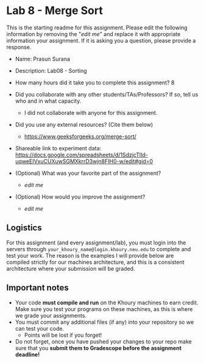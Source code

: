 # Lab 8 - Merge Sort

This is the starting readme for this assignment.  Please edit the following information by removing the "*edit me*" and replace it with appropriate information your assignment. If it is asking you a question, please provide a response.

- Name: Prasun Surana

- Description: Lab08 - Sorting

- How many hours did it take you to complete this assignment? 8

- Did you collaborate with any other students/TAs/Professors? If so, tell us who and in what capacity.
  - I did not collaborate with anyone for this assignment. 

- Did you use any external resources? (Cite them below)
  - https://www.geeksforgeeks.org/merge-sort/

- Shareable link to experiment data: https://docs.google.com/spreadsheets/d/1SdzjcTlId-uqweEIVxuCUXuwSGMXkrrD3wjn8FIH0-w/edit#gid=0

- (Optional) What was your favorite part of the assignment? 

  - *edit me*

- (Optional) How would you improve the assignment? 
  - *edit me*

## Logistics

For this assignment (and every assignment/lab), you must login into the servers through `your_khoury_name@login.khoury.neu.edu` to complete and test your work. The reason is the examples I will provide below are compiled strictly for our machines architecture, and this is a consistent architecture where your submission will be graded.

## Important notes

* Your code **must compile and run** on the Khoury machines to earn credit. Make sure you test your programs on these machines, as this is where we grade your assignments.
* You must commit any additional files (if any) into your repository so we can test your code.
  * Points will be lost if you forget!
* Do not forget, once you have pushed your changes to your repo make sure that you **submit them to Gradescope before the assignment deadline!**

